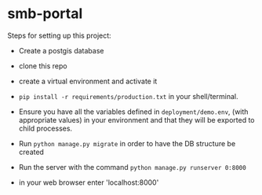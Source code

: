 # smb-portal

Steps for setting up this project:

*  Create a postgis database

*  clone this repo

*  create a virtual environment and activate it

*  `pip install -r requirements/production.txt` in your shell/terminal.

*  Ensure you have all the variables defined in `deployment/demo.env`,
   (with appropriate values) in your environment and that they will be 
   exported to child processes. 

*  Run `python manage.py migrate` in order to have the DB structure be created

*  Run the server with the command `python manage.py runserver 0:8000`

*  in your web browser enter 'localhost:8000'
